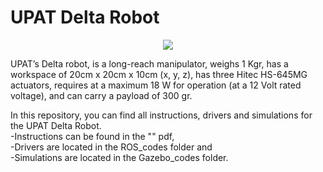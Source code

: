 UPAT Delta Robot
=============

<p align="center">
  <img src ="https://cloud.githubusercontent.com/assets/16125042/21768799/3492ea88-d684-11e6-9e26-55519b5857f4.png" style="text-align:right" />
</p>

  
  UPAT’s Delta robot, is a long-reach manipulator, weighs 1 Kgr, has a workspace of
20cm x 20cm x 10cm (x, y, z), has three Hitec HS-645MG actuators, requires at a maximum 18 W
for operation (at a 12 Volt rated voltage), and can carry a payload of 300 gr.


In this repository, you can find all instructions, drivers and simulations for the UPAT Delta Robot.<br>
  -Instructions can be found in the "" pdf,<br>
  -Drivers are located in the ROS_codes folder and  
  -Simulations are located in the Gazebo_codes folder.
